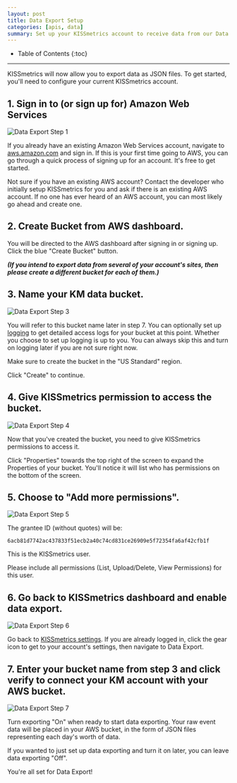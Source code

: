 ```yaml
---
layout: post
title: Data Export Setup
categories: [apis, data]
summary: Set up your KISSmetrics account to receive data from our Data Export feature.
---
```

* Table of Contents
{:toc}
* * *

KISSmetrics will now allow you to export data as JSON files. To get started, you'll need to configure your current KISSmetrics account.

## 1. Sign in to (or sign up for) Amazon Web Services
![Data Export Step 1][1]

If you already have an existing Amazon Web Services account, navigate to [aws.amazon.com][aws] and sign in. If this is your first time going to AWS, you can go through a quick process of signing up for an account. It's free to get started.

Not sure if you have an existing AWS account? Contact the developer who initially setup KISSmetrics for you and ask if there is an existing AWS account. If no one has ever heard of an AWS account, you can most likely go ahead and create one.

## 2. Create Bucket from AWS dashboard.

You will be directed to the AWS dashboard after signing in or signing up. Click the blue "Create Bucket" button.

***(If you intend to export data from several of your account's sites, then please create a different bucket for each of them.)***

## 3. Name your KM data bucket.
![Data Export Step 3][3]

You will refer to this bucket name later in step 7. You can optionally set up [logging][aws-logging] to get detailed access logs for your bucket at this point. Whether you choose to set up logging is up to you. You can always skip this and turn on logging later if you are not sure right now.

Make sure to create the bucket in the "US Standard" region.

Click "Create" to continue.

## 4. Give KISSmetrics permission to access the bucket.
![Data Export Step 4][4]

Now that you've created the bucket, you need to give KISSmetrics permissions to access it.

Click "Properties" towards the top right of the screen to expand the Properties of your bucket. You'll notice it will list who has permissions on the bottom of the screen.

## 5. Choose to "Add more permissions".
![Data Export Step 5][5]

The grantee ID (without quotes) will be:

`6acb81d7742ac437833f51ecb2a40c74cd831ce26909e5f72354fa6af42cfb1f`

This is the KISSmetrics user.

Please include all permissions (List, Upload/Delete, View Permissions) for this user.

## 6. Go back to KISSmetrics dashboard and enable data export.
![Data Export Step 6][6]

Go back to [KISSmetrics settings][km-settings]. If you are already logged in, click the gear icon to get to your account's settings, then navigate to Data Export.

## 7. Enter your bucket name from step 3 and click verify to connect your KM account with your AWS bucket.
![Data Export Step 7][7]

Turn exporting "On" when ready to start data exporting. Your raw event data will be placed in your AWS bucket, in the form of JSON files representing each day's worth of data.

If you wanted to just set up data exporting and turn it on later, you can leave data exporting "Off".

You're all set for Data Export!

[aws]: https://aws.amazon.com
[aws-logging]: http://docs.amazonwebservices.com/AmazonS3/latest/UG/index.html?ManagingBucketLogging.html
[km-settings]: https://app.kissmetrics.com/settings

[1]: https://s3.amazonaws.com/kissmetrics-support-files/assets/data-export/01-aws.png
[3]: https://s3.amazonaws.com/kissmetrics-support-files/assets/apis/data/dataexport3.png
[4]: https://s3.amazonaws.com/kissmetrics-support-files/assets/data-export/03-add-permissions.png
[5]: https://s3.amazonaws.com/kissmetrics-support-files/assets/data-export/04-km-user.png
[6]: https://s3.amazonaws.com/kissmetrics-support-files/assets/apis/data/dataexport6.png
[7]: https://s3.amazonaws.com/kissmetrics-support-files/assets/apis/data/dataexport7.png
